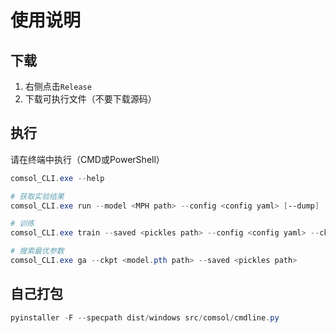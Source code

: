 # 使用说明

## 下载
1. 右侧点击`Release`
2. 下载可执行文件（不要下载源码）

## 执行
请在终端中执行（CMD或PowerShell）
```powershell
comsol_CLI.exe --help

# 获取实验结果
comsol_CLI.exe run --model <MPH path> --config <config yaml> [--dump]

# 训练
comsol_CLI.exe train --saved <pickles path> --config <config yaml> --ckpt_path <ckpt dir>

# 搜索最优参数
comsol_CLI.exe ga --ckpt <model.pth path> --saved <pickles path>
```

## 自己打包
```powershell
pyinstaller -F --specpath dist/windows src/comsol/cmdline.py
```